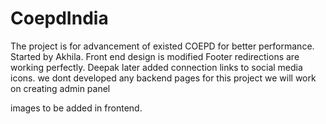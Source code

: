 # CoepdIndia
The project is for advancement of existed COEPD  for better performance.
Started by Akhila.
Front end design is modified
Footer redirections are working perfectly.
Deepak later added connection links to social media icons.
we dont developed any backend pages for this project
we will work on creating admin panel 

images to be added in frontend.